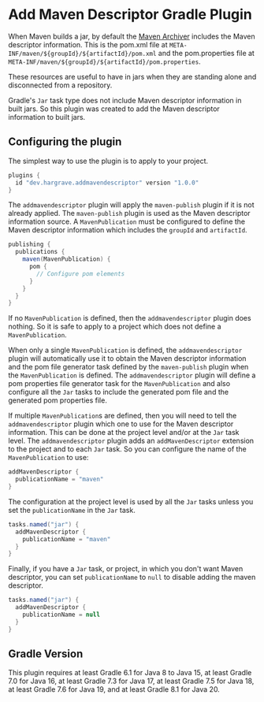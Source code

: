 # Add Maven Descriptor Gradle Plugin

When Maven builds a jar, by default the [Maven Archiver][1] includes the Maven descriptor information.
This is the pom.xml file at `META-INF/maven/${groupId}/${artifactId}/pom.xml` and the pom.properties file at `META-INF/maven/${groupId}/${artifactId}/pom.properties`.

These resources are useful to have in jars when they are standing alone and disconnected from a repository.

Gradle's `Jar` task type does not include Maven descriptor information in built jars.
So this plugin was created to add the Maven descriptor information to built jars.

## Configuring the plugin

The simplest way to use the plugin is to apply to your project.

```groovy
plugins {
  id "dev.hargrave.addmavendescriptor" version "1.0.0"
}
```

The `addmavendescriptor` plugin will apply the `maven-publish` plugin if it is not already applied.
The `maven-publish` plugin is used as the Maven descriptor information source.
A `MavenPublication` must be configured to define the Maven descriptor information which includes the `groupId` and `artifactId`.

```groovy
publishing {
  publications {
    maven(MavenPublication) {
      pom {
        // Configure pom elements
      }
    }
  }
}
```

If no `MavenPublication` is defined, then the `addmavendescriptor` plugin does nothing.
So it is safe to apply to a project which does not define a `MavenPublication`.

When only a single `MavenPublication` is defined, the `addmavendescriptor` plugin will automatically use it to obtain the Maven descriptor information and the pom file generator task defined by the `maven-publish` plugin when the `MavenPublication` is defined.
The `addmavendescriptor` plugin will define a pom properties file generator task for the `MavenPublication` and also configure all the `Jar` tasks to include the generated pom file and the generated pom properties file.

If multiple `MavenPublication`s are defined, then you will need to tell the `addmavendescriptor` plugin which one to use for the Maven descriptor information.
This can be done at the project level and/or at the `Jar` task level.
The `addmavendescriptor` plugin adds an `addMavenDescriptor` extension to the project and to each `Jar` task.
So you can configure the name of the `MavenPublication` to use:

```groovy
addMavenDescriptor {
  publicationName = "maven"
}
```

The configuration at the project level is used by all the `Jar` tasks unless you set the `publicationName` in the `Jar` task.

```groovy
tasks.named("jar") {
  addMavenDescriptor {
    publicationName = "maven"
  }
}
```

Finally, if you have a `Jar` task, or project, in which you don't want Maven descriptor, you can set `publicationName` to `null` to disable adding the maven descriptor.

```groovy
tasks.named("jar") {
  addMavenDescriptor {
    publicationName = null
  }
}
```

## Gradle Version

This plugin requires at least Gradle 6.1 for Java 8 to Java 15,
at least Gradle 7.0 for Java 16,
at least Gradle 7.3 for Java 17,
at least Gradle 7.5 for Java 18,
at least Gradle 7.6 for Java 19,
and at least Gradle 8.1 for Java 20.


[1]: https://maven.apache.org/shared/maven-archiver/index.html
